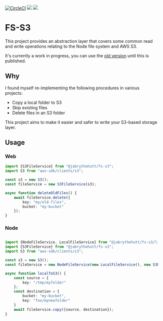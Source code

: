 [![CircleCI](https://circleci.com/gh/jabrythehutt/fs-s3.svg?style=svg)](https://circleci.com/gh/jabrythehutt/fs-s3)
<a href="https://codeclimate.com/github/jabrythehutt/fs-s3/maintainability"><img src="https://api.codeclimate.com/v1/badges/4b67a943ce875e772b75/maintainability" /></a>
<a href="https://codeclimate.com/github/jabrythehutt/fs-s3/test_coverage"><img src="https://api.codeclimate.com/v1/badges/4b67a943ce875e772b75/test_coverage" /></a>

# FS-S3
This project provides an abstraction layer that covers some common read and write operations relating to the Node file system and AWS S3. 

It's currently a work in progress, you can use the [old version](https://github.com/jabrythehutt/fs-s3/tree/v0.3.14) until this is published.

## Why
I found myself re-implementing the following procedures in various projects:
* Copy a local folder to S3
* Skip existing files
* Delete files in an S3 folder

This project aims to make it easier and safer to write your S3-based storage layer.

## Usage

### Web
```typescript
import {S3FileService} from "@jabrythehutt/fs-s3";
import S3 from "aws-sdk/clients/s3";

const s3 = new S3();
const fileService = new S3FileService(s3);

async function deleteOldFiles() {
    await fileService.delete({
        key: "my/old-files",
        bucket: "my-bucket"
    });
}

```

### Node
```typescript

import {NodeFileService, LocalFileService} from "@jabrythehutt/fs-s3/lib/node";
import {S3FileService} from "@jabrythehutt/fs-s3";
import S3 from "aws-sdk/clients/s3";

const s3 = new S3();
const fileService = new NodeFileService(new LocalFileService(), new S3FileService(s3));

async function localToS3() {
    const source = {
        key: "/tmp/myfolder"
    };
    const destination = {
        bucket: "my-bucket",
        key: "foo/mynewfolder"
    }
    await fileService.copy({source, destination});
}


```



